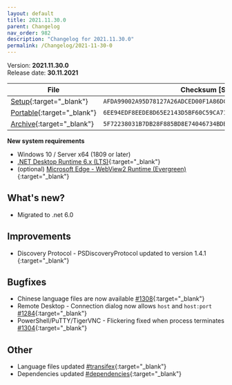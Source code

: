 ```yaml
---
layout: default
title: 2021.11.30.0
parent: Changelog
nav_order: 982
description: "Changelog for 2021.11.30.0"
permalink: /Changelog/2021-11-30-0
---
```


Version: **2021.11.30.0** <br />
Release date: **30.11.2021**

| File                                                                                                                                                  | Checksum [SHA256]                                                  |
| ----------------------------------------------------------------------------------------------------------------------------------------------------- | ------------------------------------------------------------------ |
| [Setup](https://github.com/BornToBeRoot/NETworkManager/releases/download/2021.11.30.0/NETworkManager_2021.11.30.0_Setup.exe){:target="\_blank"}       | `AFDA99002A95D78127A26ADCED00F1A86DCBDB6DA0782A761088FFBF3BFF1DF9` |
| [Portable](https://github.com/BornToBeRoot/NETworkManager/releases/download/2021.11.30.0/NETworkManager_2021.11.30.0_Portable.zip){:target="\_blank"} | `6EE94EDF8EEDE8D65E2143D5BF60C59CA715536D4C15E680FFB0454174D22FE1` |
| [Archive](https://github.com/BornToBeRoot/NETworkManager/releases/download/2021.11.30.0/NETworkManager_2021.11.30.0_Archive.zip){:target="\_blank"}   | `5F72238031B7DB28F885BD8E74046734BDBCA37E4DFC5110ADB75EB216C50DF1` |

**New system requirements**

- Windows 10 / Server x64 (1809 or later)
- [.NET Desktop Runtime 6.x (LTS)](https://dotnet.microsoft.com/download/dotnet/6.0){:target="\_blank"}
- (optional) [Microsoft Edge - WebView2 Runtime (Evergreen)](https://developer.microsoft.com/en-us/microsoft-edge/webview2/){:target="\_blank"}

## What's new?

- Migrated to .net 6.0

## Improvements

- Discovery Protocol - PSDiscoveryProtocol updated to version 1.4.1 [](https://github.com/BornToBeRoot/NETworkManager/pull/1308){:target="\_blank"}

## Bugfixes

- Chinese language files are now available [#1308](https://github.com/BornToBeRoot/NETworkManager/issues/1284){:target="\_blank"}
- Remote Desktop - Connection dialog now allows `host` and `host:port` [#1284](https://github.com/BornToBeRoot/NETworkManager/issues/1284){:target="\_blank"}
- PowerShell/PuTTY/TigerVNC - Flickering fixed when process terminates [#1304](https://github.com/BornToBeRoot/NETworkManager/issues/1304){:target="\_blank"}

## Other

- Language files updated [#transifex](https://github.com/BornToBeRoot/NETworkManager/pulls?q=author%3Aapp%2Ftransifex-integration){:target="\_blank"}
- Dependencies updated [#dependencies](https://github.com/BornToBeRoot/NETworkManager/pulls?q=author%3Aapp%2Fdependabot){:target="\_blank"}
